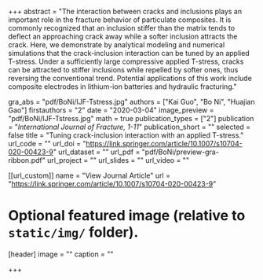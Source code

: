 +++
abstract = "The interaction between cracks and inclusions plays an important role in the fracture behavior of particulate composites. It is commonly recognized that an inclusion stiffer than the matrix tends to deflect an approaching crack away while a softer inclusion attracts the crack. Here, we demonstrate by analytical modeling and numerical simulations that the crack-inclusion interaction can be tuned by an applied T-stress. Under a sufficiently large compressive applied T-stress, cracks can be attracted to stiffer inclusions while repelled by softer ones, thus reversing the conventional trend. Potential applications of this work include composite electrodes in lithium-ion batteries and hydraulic fracturing."

gra_abs = "pdf/BoNi/IJF-Tstress.jpg"
authors = ["Kai Guo", "Bo Ni", "Huajian Gao"]
firstauthors = "2"
date = "2020-03-04"
image_preview = "pdf/BoNi/IJF-Tstress.jpg"
math = true
publication_types = ["2"]
publication = "*International Journal of Fracture, 1-11*"
publication_short = ""
selected = false
title = "Tuning crack-inclusion interaction with an applied T-stress."
url_code = ""
url_doi = "https://link.springer.com/article/10.1007/s10704-020-00423-9"
url_dataset = ""
url_pdf = "pdf/BoNi/preview-gra-ribbon.pdf"
url_project = ""
url_slides = ""
url_video = ""

[[url_custom]]
name = "View Journal Article"
url = "https://link.springer.com/article/10.1007/s10704-020-00423-9"

# Optional featured image (relative to `static/img/` folder).
[header]
image = ""
caption = ""

+++
